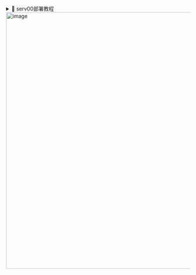 <details>
<summary>📂 serv00部署教程</summary>

### 1. 拥有管理面板，首次登录需要输入密码，在文件代码中修改成自己喜欢的密码即可
![image](https://github.com/user-attachments/assets/b807edf8-0f61-48a8-8f65-c8eda3d5cd27)

### 2. 管理面板对cron job增加了删除和添加的功能，方便直接管理操作。添加功能分为基本模式和专家模式。

<img src="https://github.com/user-attachments/assets/92da7d91-6cce-456a-9f96-ad946c3cd960" width="700" alt="image">

<img src="https://github.com/user-attachments/assets/71c593d2-8b46-4259-84b9-bd366d55788d" width="700" alt="image">

### 3. 系统任务列表和挂起任务列表

- **系统任务列表：**

1、显示当前serv00存在的cron job配置，可以单独操作 删除

2、刷新列表按钮可以手动刷新当前serv00的cron job配置

<img src="https://github.com/user-attachments/assets/183ec469-b4ac-40e6-953d-a7ad9a229790" width="700" alt="image">

- **挂起任务列表：**

1、显示所有添加过的cron job配置方便日后操作，可以单独操作 移除 不需要的cron

2、挂起任务列表不意味着 cron job 被删除后会自动添加，需要点击 立即同步到系统

3、立即同步到系统，会立即同步添加serv00还未配置的cron job

<img src="https://github.com/user-attachments/assets/a6005976-1bd1-4d51-9ed3-64798559a246" width="700" alt="image">

- **挂起任务列表**中的配置会存放在 `cron_job.txt` 中，第一次使用会自动创建，需要给755权限
![image](https://github.com/user-attachments/assets/80719730-a828-45ab-9632-db8313d13a9a)


- 添加新任务会直接添加到serv00的**cron job**和**挂起任务列表**

## 项目展示图
</details>

<img src="https://github.com/user-attachments/assets/ac291fe8-06c2-4643-b54a-6b03f43e54a2" width="700" alt="image">
